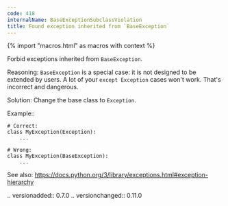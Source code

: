 ```yaml
---
code: 418
internalName: BaseExceptionSubclassViolation
title: Found exception inherited from `BaseException`
---
```


{% import "macros.html" as macros with context %}


Forbid exceptions inherited from ``BaseException``.

Reasoning:
    ``BaseException`` is a special case:
    it is not designed to be extended by users.
    A lot of your ``except Exception`` cases won't work.
    That's incorrect and dangerous.

Solution:
    Change the base class to ``Exception``.

Example::

    # Correct:
    class MyException(Exception):
        ...

    # Wrong:
    class MyException(BaseException):
        ...

See also:
    https://docs.python.org/3/library/exceptions.html#exception-hierarchy

.. versionadded:: 0.7.0
.. versionchanged:: 0.11.0